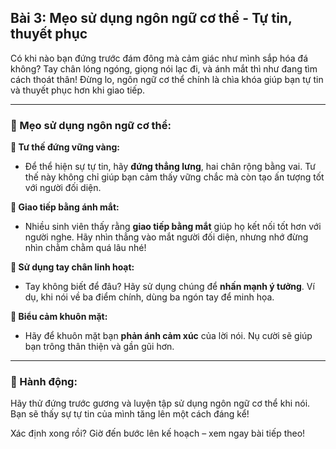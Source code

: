 ## Bài 3: Mẹo sử dụng ngôn ngữ cơ thể - Tự tin, thuyết phục

Có khi nào bạn đứng trước đám đông mà cảm giác như mình sắp hóa đá không? Tay chân lóng ngóng, giọng nói lạc đi, và ánh mắt thì như đang tìm cách thoát thân! Đừng lo, ngôn ngữ cơ thể chính là chìa khóa giúp bạn tự tin và thuyết phục hơn khi giao tiếp.

---

### 📌 Mẹo sử dụng ngôn ngữ cơ thể:

**🔹 Tư thế đứng vững vàng:**

- Để thể hiện sự tự tin, hãy **đứng thẳng lưng**, hai chân rộng bằng vai. Tư thế này không chỉ giúp bạn cảm thấy vững chắc mà còn tạo ấn tượng tốt với người đối diện.

**🔹 Giao tiếp bằng ánh mắt:**

- Nhiều sinh viên thấy rằng **giao tiếp bằng mắt** giúp họ kết nối tốt hơn với người nghe. Hãy nhìn thẳng vào mắt người đối diện, nhưng nhớ đừng nhìn chằm chằm quá lâu nhé!

**🔹 Sử dụng tay chân linh hoạt:**

- Tay không biết để đâu? Hãy sử dụng chúng để **nhấn mạnh ý tưởng**. Ví dụ, khi nói về ba điểm chính, dùng ba ngón tay để minh họa. 

**🔹 Biểu cảm khuôn mặt:**

- Hãy để khuôn mặt bạn **phản ánh cảm xúc** của lời nói. Nụ cười sẽ giúp bạn trông thân thiện và gần gũi hơn.

---

### 🚀 Hành động:

Hãy thử đứng trước gương và luyện tập sử dụng ngôn ngữ cơ thể khi nói. Bạn sẽ thấy sự tự tin của mình tăng lên một cách đáng kể!

Xác định xong rồi? Giờ đến bước lên kế hoạch – xem ngay bài tiếp theo!